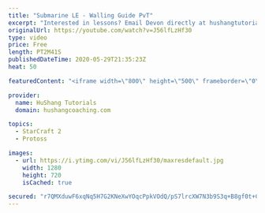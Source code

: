 ```yaml
---
title: "Submarine LE - Walling Guide PvT"
excerpt: "Interested in lessons? Email Devon directly at hushangtutorials@outlook.com ------------------------------------------------------------------------------------------------------- Want to support HuShang Tutorials directly? Patreon is a website where you can contribute a monthly donation that will help"
originalUrl: https://youtube.com/watch?v=J56lfLzHf30
type: video
price: Free
length: PT2M41S
publishedDateTime: 2020-05-29T21:35:23Z
heat: 50

featuredContent: "<iframe width=\"800\" height=\"500\" frameborder=\"0\" src=\"https://www.youtube.com/embed/J56lfLzHf30\" allow=\"accelerometer; autoplay; encrypted-media; gyroscope; picture-in-picture\" allowfullscreen></iframe>"

provider:
  name: HuShang Tutorials
  domain: hushangcoaching.com

topics:
  - StarCraft 2
  - Protoss

images:
  - url: https://i.ytimg.com/vi/J56lfLzHf30/maxresdefault.jpg
    width: 1280
    height: 720
    isCached: true

secured: "r7QMXduwF6xqNq5H7G2KNeXwYOqcPpkVOdQ/pS7lrcXW7N3b9S3q+B8gf0t+CXfxkH67eJ8BDvcGfDSyfRLxdHMGjUnE2h/I46iqn3TTBnU5GMNMGMZe0HBM5vmigFY7zaRI6e31zNWqOch+VOwDpXI37F8sgCgC8MWuASbx1F88KO4t8UU44q7nHkF9YF3nBKMuAW+Ogns2h8MnLxmsNmXpEszj/qopcKwXmuUETg5Qt+Rm1ioJXjnBiWNTh6ovnKpIh8ywlWMrvfsv/eNmYGq1eL13yjw4mbGttQ5FRbKadXsHQqg6l75KdLG+lBxE4mEM49vxLoZAY+GJMuKfNg8pjlZbMynArfaf1KYeL43jXvha9tpYrrMuKvMFL9UqVF6/Cjk6XO2rf7FEdhhoBl/sFT4sQPuXE23AaTdXW24=;UBrd0k+F0td0WBtMkYdgdw=="
---
```


